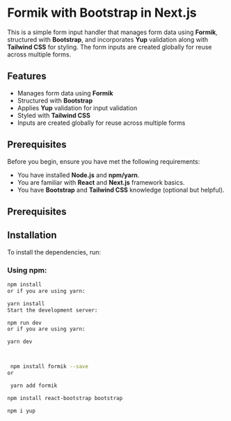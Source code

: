 # Formik with Bootstrap in Next.js

This is a simple form input handler that manages form data using **Formik**, structured with **Bootstrap**, and incorporates **Yup** validation along with **Tailwind CSS** for styling. The form inputs are created globally for reuse across multiple forms.

## Features

- Manages form data using **Formik**
- Structured with **Bootstrap**
- Applies **Yup** validation for input validation
- Styled with **Tailwind CSS**
- Inputs are created globally for reuse across multiple forms


## Prerequisites

Before you begin, ensure you have met the following requirements:

- You have installed **Node.js** and **npm/yarn**.
- You are familiar with **React** and **Next.js** framework basics.
- You have **Bootstrap** and **Tailwind CSS** knowledge (optional but helpful).

## Prerequisites


## Installation

To install the dependencies, run:

### Using npm:

```bash
npm install
or if you are using yarn:

yarn install
Start the development server:

npm run dev
or if you are using yarn:

yarn dev



 npm install formik --save
or

 yarn add formik

npm install react-bootstrap bootstrap

npm i yup

